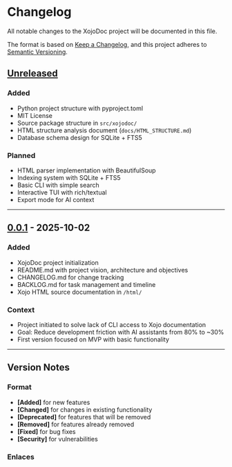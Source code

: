 # Changelog

All notable changes to the XojoDoc project will be documented in this file.

The format is based on [Keep a Changelog](https://keepachangelog.com/en/1.0.0/),
and this project adheres to [Semantic Versioning](https://semver.org/).

## [Unreleased]

### Added
- Python project structure with pyproject.toml
- MIT License
- Source package structure in `src/xojodoc/`
- HTML structure analysis document (`docs/HTML_STRUCTURE.md`)
- Database schema design for SQLite + FTS5

### Planned
- HTML parser implementation with BeautifulSoup
- Indexing system with SQLite + FTS5
- Basic CLI with simple search
- Interactive TUI with rich/textual
- Export mode for AI context

---

## [0.0.1] - 2025-10-02

### Added
- XojoDoc project initialization
- README.md with project vision, architecture and objectives
- CHANGELOG.md for change tracking
- BACKLOG.md for task management and timeline
- Xojo HTML source documentation in `/html/`

### Context
- Project initiated to solve lack of CLI access to Xojo documentation
- Goal: Reduce development friction with AI assistants from 80% to ~30%
- First version focused on MVP with basic functionality

---

## Version Notes

### Format
- **[Added]** for new features
- **[Changed]** for changes in existing functionality
- **[Deprecated]** for features that will be removed
- **[Removed]** for features already removed
- **[Fixed]** for bug fixes
- **[Security]** for vulnerabilities

### Enlaces
[Unreleased]: https://github.com/mbuchichio/xojodocs/compare/v0.0.1...HEAD
[0.0.1]: https://github.com/mbuchichio/xojodocs/releases/tag/v0.0.1
